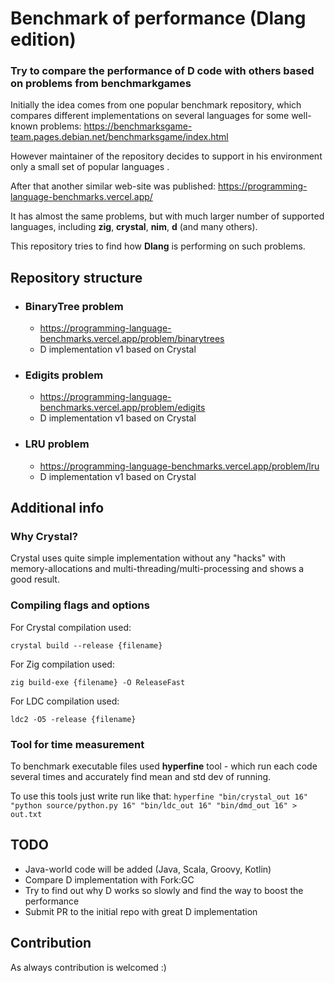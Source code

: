 # Benchmark of performance (Dlang edition)

### Try to compare the performance of D code with others based on problems from benchmarkgames

Initially the idea comes from one popular benchmark repository, which compares different implementations on several languages for some well-known problems: https://benchmarksgame-team.pages.debian.net/benchmarksgame/index.html

However maintainer of the repository decides to support in his environment only a small set of popular languages .

After that another similar web-site was published: https://programming-language-benchmarks.vercel.app/

It has almost the same problems, but with much larger number of supported languages, including **zig**, **crystal**, **nim**, **d** (and many others).

This repository tries to find how **Dlang** is performing on such problems.



## Repository structure

* ### BinaryTree problem

  * https://programming-language-benchmarks.vercel.app/problem/binarytrees
  * D implementation v1 based on Crystal

* ### Edigits problem

  * https://programming-language-benchmarks.vercel.app/problem/edigits
  * D implementation v1 based on Crystal
  
* ### LRU problem

  * https://programming-language-benchmarks.vercel.app/problem/lru
  * D implementation v1 based on Crystal

## Additional info

### Why Crystal?

Crystal uses quite simple implementation without any "hacks" with memory-allocations and multi-threading/multi-processing and shows a good result.

### Compiling flags and options

For Crystal compilation used:

`crystal build --release {filename}`

For Zig compilation used:

`zig build-exe {filename} -O ReleaseFast`

For LDC compilation used:

`ldc2 -O5 -release {filename}`

### Tool for time measurement

To benchmark executable files used **hyperfine** tool - which run each code several times and accurately find mean and std dev of running.

To use this tools just write run like that:
`hyperfine "bin/crystal_out 16" "python source/python.py 16" "bin/ldc_out 16" "bin/dmd_out 16" > out.txt`



## TODO

- Java-world code will be added (Java, Scala, Groovy, Kotlin)
- Compare D implementation with Fork:GC
- Try to find out why D works so slowly and find the way to boost the performance
- Submit PR to the initial repo with great D implementation

## Contribution

As always contribution is welcomed :)
